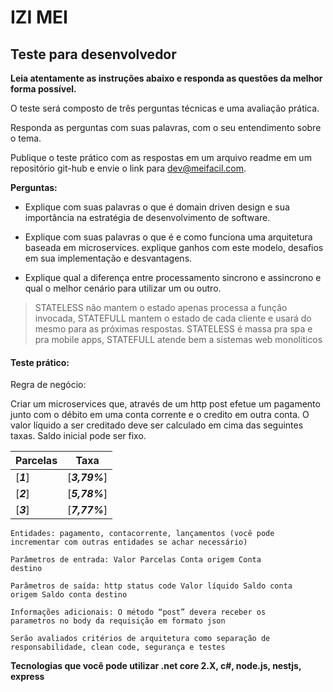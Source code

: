 # IZI MEI


                   
## Teste para desenvolvedor

**Leia atentamente as instruções abaixo e responda as questões da melhor forma possível.**

O teste será composto de três perguntas técnicas e uma avaliação prática.

Responda as perguntas com suas palavras, com o seu entendimento sobre o tema.

Publique o teste prático com as respostas em um arquivo readme em um repositório git-hub e envie o link para dev@meifacil.com.


**Perguntas:**

- Explique com suas palavras o que é domain driven design e sua importância na estratégia de desenvolvimento de software.

- Explique com suas palavras o que é e como funciona uma arquitetura baseada em microservices. explique ganhos com este modelo, desafios em sua implementação e desvantagens.

- Explique qual a diferença entre processamento sincrono e assincrono e qual o melhor cenário para utilizar um ou outro.

> STATELESS não mantem o estado apenas processa a função invocada, STATEFULL mantem o estado de cada cliente e usará do mesmo para as próximas respostas.
> STATELESS é massa pra spa e pra mobile apps, STATEFULL atende bem a sistemas web monoliticos


#### Teste prático:

Regra de negócio:

Criar um microservices que, através de um http post efetue um pagamento junto com o débito em uma conta corrente e o credito em outra conta. O valor líquido a ser creditado deve ser calculado em cima das seguintes taxas.
Saldo inicial pode ser fixo.

        
| **Parcelas**  | **Taxa**  |
|---|---|
| [**_1_**] |  [**_3,79%_**]  |
| [**_2_**] |  [**_5,78%_**]  |
| [**_3_**] |  [**_7,77%_**]  |
        
       

<code>Entidades: pagamento, contacorrente, lançamentos (você pode incrementar com outras entidades se achar necessário)</code>

<code>Parâmetros de entrada:
Valor
Parcelas
Conta origem
Conta destino</code>

<code>Parâmetros de saída: 
http status code
Valor líquido
Saldo conta origem
Saldo conta destino</code>

<code>Informações adicionais:
O método “post” devera receber os parametros no body da requisição em formato json</code>

<code>Serão avaliados critérios de arquitetura como separação de responsabilidade, clean code, segurança e testes</code>

**Tecnologias que você pode utilizar .net core 2.X, c#, node.js, nestjs, express**
